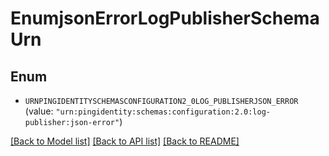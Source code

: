 # EnumjsonErrorLogPublisherSchemaUrn

## Enum


* `URNPINGIDENTITYSCHEMASCONFIGURATION2_0LOG_PUBLISHERJSON_ERROR` (value: `"urn:pingidentity:schemas:configuration:2.0:log-publisher:json-error"`)


[[Back to Model list]](../README.md#documentation-for-models) [[Back to API list]](../README.md#documentation-for-api-endpoints) [[Back to README]](../README.md)


